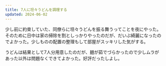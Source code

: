 ```yaml
---
title: 7人に坦々うどんを調理する
updated: 2024-06-02
---
```


少し前に約束していた、同僚らに坦々うどんを振る舞うってことを夜にやった。
そのために日中は家の掃除を割としっかりやったのだが、だいぶ綺麗になったのでよかった。少しものの配置の整理もして部屋がスッキリした気がする。

うどんは結果として7人分用意したのだが、麺が茹でづらかったので少しムラがあった以外は問題なくできてよかった。好評だったしよし。
